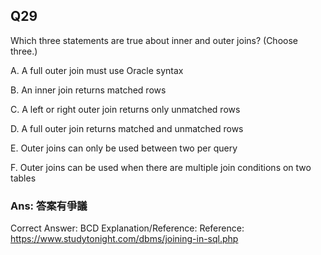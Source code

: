 ## Q29

Which three statements are true about inner and outer joins? (Choose three.)

A. A full outer join must use Oracle syntax

B. An inner join returns matched rows

C. A left or right outer join returns only unmatched rows

D. A full outer join returns matched and unmatched rows

E. Outer joins can only be used between two per query

F. Outer joins can be used when there are multiple join conditions on two tables

### Ans:    **答案有爭議**

Correct Answer: BCD
Explanation/Reference:
Reference: https://www.studytonight.com/dbms/joining-in-sql.php